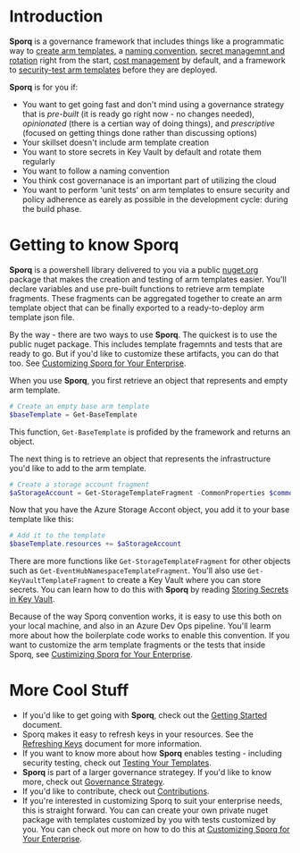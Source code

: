 # Introduction 
**Sporq** is a governance framework that includes things like a programmatic way to [create arm templates](doc/GettingStarted.md), a [naming convention](doc/NamingConvention.md), [secret managemnt and rotation](doc/RefreshingKeys.md) right from the start, [cost management](doc/ResourceGroups.md) by default, and a framework to [security-test arm templates](doc/Testing.md) before they are deployed.

**Sporq** is for you if:
- You want to get going fast and don't mind using a governance strategy that is _pre-built_ (it is ready go right now - no changes needed), _opinionated_ (there is a certian way of doing things), and _prescriptive_ (focused on getting things done rather than discussing options)
- Your skillset doesn't include arm template creation
- You want to store secrets in Key Vault by default and rotate them regularly
- You want to follow a naming convention
- You think cost governanace is an important part of utilizing the cloud
- You want to perform 'unit tests' on arm templates to ensure security and policy adherence as earely as possible in the development cycle: during the build phase.

# Getting to know Sporq
**Sporq** is a powershell library delivered to you via a public [nuget.org](https://www.nuget.org/packages/Sporq/) package that makes the creation and testing of arm templates easier.  You'll declare variables and use pre-built functions to retrieve arm template fragments.  These fragments can be aggregated together to create an arm template object that can be finally exported to a ready-to-deploy arm template json file.

By the way - there are two ways to use **Sporq**.  The quickest is to use the public nuget package.  This includes template fragemnts and tests that are ready to go.  But if you'd like to customize these artifacts, you can do that too.  See [Customizing Sporq for Your Enterprise](doc/CustomizeSporq.md).

When you use **Sporq**, you first retrieve an object that represents and empty arm template.
```powershell
# Create an empty base arm template
$baseTemplate = Get-BaseTemplate
```

This function, `Get-BaseTemplate` is profided by the framework and returns an object.

The next thing is to retrieve an object that represents the infrastructure you'd like to add to the arm template.
```powershell
# Create a storage account fragment
$aStorageAccount = Get-StorageTemplateFragment -CommonProperties $commonProperties -Location "centralus" -StorageAccessTier "Standard_RAGRS" -StorageTier "Standard"
```

Now that you have the Azure Storage Accont object, you add it to your base template like this:
```powershell
# Add it to the template
$baseTemplate.resources += $aStorageAccount
```

There are more functions like `Get-StorageTemplateFragment` for other objects such as `Get-EventHubNamespaceTemplateFragment`.  You'll also use `Get-KeyVaultTemplateFragment` to create a Key Vault where you can store secrets.  You can learn how to do this with **Sporq** by reading [Storing Secrets in Key Vault](doc/RefreshingKeys.md).

Because of the way Sporq convention works, it is easy to use this both on your local machine, and also in an Azure Dev Ops pipeline.  You'll learm more about how the boilerplate code works to enable this convention.  If you want to customize the arm template fragments or the tests that inside Sporq, see [Custimizing Sporq for Your Enterprise](doc/CustomizeSporq.md).

# More Cool Stuff
- If you'd like to get going with **Sporq**, check out the [Getting Started](doc/GettingStarted.md) document.  
- Sporq makes it easy to refresh keys in your resources.  See the [Refreshing Keys](doc/RefreshingKeys.md) document for more information. 
- If you want to know more about how **Sporq** enables testing - including security testing, check out [Testing Your Templates](doc/Testing.md).  
- **Sporq** is part of a larger governance strategey.  If you'd like to know more, check out [Governance Strategy](doc/GovernanceStrategy.md).  
- If you'd like to contribute, check out [Contributions](doc/Contributions.md).  
- If you're interested in customizing Sporq to suit your enterprise needs, this is straight forward.  You can can create your own private nuget package with templates customized by you with tests customized by you.  You can check out more on how to do this at [Customizing Sporq for Your Enterprise](doc/CustomizeSporq.md). 